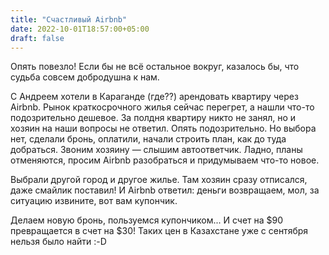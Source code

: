 ```yaml
---
title: "Счастливый Airbnb"
date: 2022-10-01T18:57:00+05:00
draft: false
---
```


Опять повезло! Если бы не всё остальное вокруг, казалось бы, что судьба совсем
добродушна к нам.

С Андреем хотели в Караганде (где??) арендовать квартиру через Airbnb. Рынок
краткосрочного жилья сейчас перегрет, а нашли что-то подозрительно дешевое. За
полдня квартиру никто не занял, но и хозяин на наши вопросы не ответил. Опять
подозрительно. Но выбора нет, сделали бронь, оплатили, начали строить план, как
до туда добраться. Звоним хозяину — слышим автоответчик. Ладно, планы
отменяются, просим Airbnb разобраться и придумываем что-то новое.

Выбрали другой город и другое жилье. Там хозяин сразу отписался, даже смайлик
поставил! И Airbnb ответил: деньги возвращаем, мол, за ситуацию извините, вот
вам купончик.

Делаем новую бронь, пользуемся купончиком... И счет на $90 превращается в счет
на $30! Таких цен в Казахстане уже с сентября нельзя было найти :-D
